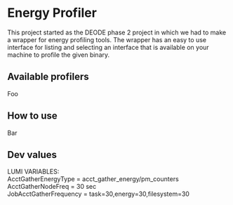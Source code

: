 # Energy Profiler

This project started as the DEODE phase 2 project in which we had to make a
wrapper for energy profiling tools.
The wrapper has an easy to use interface for listing and selecting an interface
that is available on your machine to profile the given binary.

## Available profilers

Foo

## How to use

Bar

## Dev values
LUMI VARIABLES:  
AcctGatherEnergyType    = acct_gather_energy/pm_counters  
AcctGatherNodeFreq      = 30 sec  
JobAcctGatherFrequency  = task=30,energy=30,filesystem=30  
